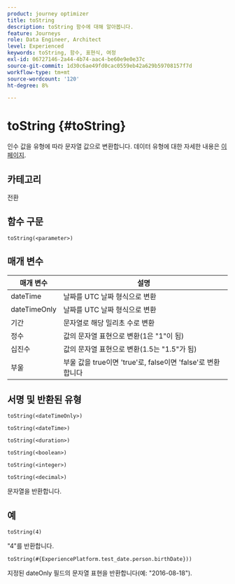 ```yaml
---
product: journey optimizer
title: toString
description: toString 함수에 대해 알아봅니다.
feature: Journeys
role: Data Engineer, Architect
level: Experienced
keywords: toString, 함수, 표현식, 여정
exl-id: 06727146-2a44-4b74-aac4-be60e9e0e37c
source-git-commit: 1d30c6ae49fd0cac0559eb42a629b59708157f7d
workflow-type: tm+mt
source-wordcount: '120'
ht-degree: 8%

---
```


# toString {#toString}

인수 값을 유형에 따라 문자열 값으로 변환합니다. 데이터 유형에 대한 자세한 내용은 [이 페이지](../expression/data-types.md).

## 카테고리

전환

## 함수 구문

`toString(<parameter>)`

## 매개 변수

| 매개 변수 | 설명 |
|--- |--- |
| dateTime | 날짜를 UTC 날짜 형식으로 변환 |
| dateTimeOnly | 날짜를 UTC 날짜 형식으로 변환 |
| 기간 | 문자열로 해당 밀리초 수로 변환 |
| 정수 | 값의 문자열 표현으로 변환(1은 &quot;1&quot;이 됨) |
| 십진수 | 값의 문자열 표현으로 변환(1.5는 &quot;1.5&quot;가 됨) |
| 부울 | 부울 값을 true이면 &#39;true&#39;로, false이면 &#39;false&#39;로 변환합니다 |

## 서명 및 반환된 유형

`toString(<dateTimeOnly>)`

`toString(<dateTime>)`

`toString(<duration>)`

`toString(<boolean>)`

`toString(<integer>)`

`toString(<decimal>)`

문자열을 반환합니다.

## 예

`toString(4)`

&quot;4&quot;를 반환합니다.

`toString(#{ExperiencePlatform.test_date.person.birthDate}))`

지정된 dateOnly 필드의 문자열 표현을 반환합니다(예: &quot;2016-08-18&quot;).
